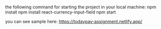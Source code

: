  the following command for starting the project in your local machine:
 npm install
 npm install react-currency-input-field
 npm start

 you can see sample here:
 https://todaypay-assignment.netlify.app/
 
